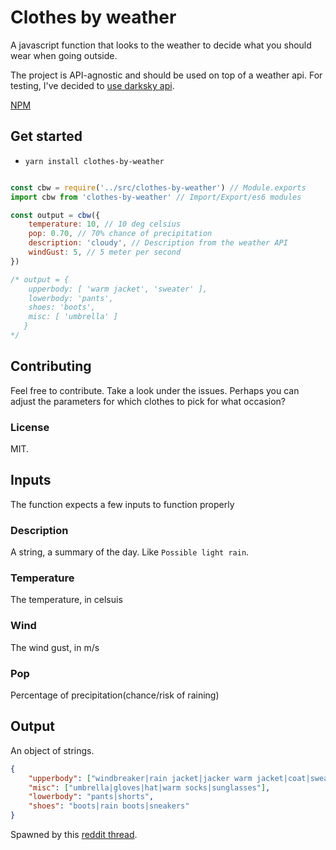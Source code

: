 # Clothes by weather
A javascript function that looks to the weather to decide what you should wear when going outside.

The project is API-agnostic and should be used on top of a weather api. For testing, I've decided to [use darksky api](https://darksky.net/).

[NPM](https://www.npmjs.com/package/clothes-by-weather)

## Get started
* `yarn install clothes-by-weather`
```JavaScript

const cbw = require('../src/clothes-by-weather') // Module.exports
import cbw from 'clothes-by-weather' // Import/Export/es6 modules

const output = cbw({
    temperature: 10, // 10 deg celsius
    pop: 0.70, // 70% chance of precipitation
    description: 'cloudy', // Description from the weather API
    windGust: 5, // 5 meter per second
})

/* output = { 
    upperbody: [ 'warm jacket', 'sweater' ],
    lowerbody: 'pants',
    shoes: 'boots',
    misc: [ 'umbrella' ] 
   }
*/

```
## Contributing
Feel free to contribute. Take a look under the issues. Perhaps you can adjust the parameters for which clothes to pick for what occasion?

### License
MIT.

## Inputs
The function expects a few inputs to function properly

### Description
A string, a summary of the day. Like `Possible light rain`.

### Temperature
The temperature, in celsuis

### Wind
The wind gust, in m/s

### Pop
Percentage of precipitation(chance/risk of raining)


## Output
An object of strings.
```JSON
{
    "upperbody": ["windbreaker|rain jacket|jacker warm jacket|coat|sweater|shirt"],
    "misc": ["umbrella|gloves|hat|warm socks|sunglasses"],
    "lowerbody": "pants|shorts",
    "shoes": "boots|rain boots|sneakers"
}
```

Spawned by this [reddit thread](https://www.reddit.com/r/startpages/comments/e7n16i/temperature_to_clothes_converter/).